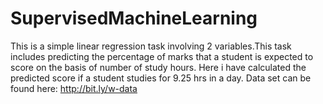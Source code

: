 # SupervisedMachineLearning
This is a simple linear regression task involving 2 variables.This task includes predicting the percentage of marks that a student is expected to score on the basis of number of study hours. Here i have calculated the predicted score if a student studies for 9.25 hrs in a day.
Data set can be found here: http://bit.ly/w-data
